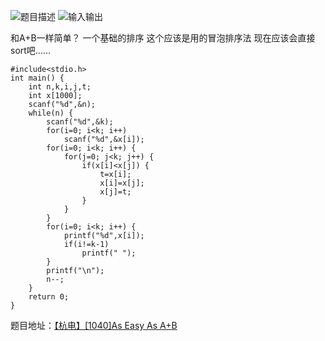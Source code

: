 ![题目描述](http://img.blog.csdn.net/20151220145942341)
![输入输出](http://img.blog.csdn.net/20151220145953889)

和A+B一样简单？
一个基础的排序
这个应该是用的冒泡排序法
现在应该会直接sort吧……

```
#include<stdio.h>
int main() {
	int n,k,i,j,t;
	int x[1000];
	scanf("%d",&n);
	while(n) {
		scanf("%d",&k);
		for(i=0; i<k; i++)
			scanf("%d",&x[i]);
		for(i=0; i<k; i++) {
			for(j=0; j<k; j++) {
				if(x[i]<x[j]) {
					t=x[i];
					x[i]=x[j];
					x[j]=t;
				}
			}
		}
		for(i=0; i<k; i++) {
			printf("%d",x[i]);
			if(i!=k-1)
				printf(" ");
		}
		printf("\n");
		n--;
	}
	return 0;
}

```

题目地址：[【杭电】[1040]As Easy As A+B](http://acm.hdu.edu.cn/showproblem.php?pid=1040)
